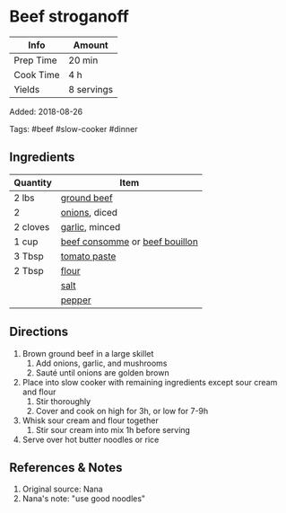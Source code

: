 # Beef stroganoff

| Info      | Amount     |
| --------- | ---------- |
| Prep Time | 20 min     |
| Cook Time | 4 h        |
| Yields    | 8 servings |

Added: 2018-08-26

Tags: #beef #slow-cooker #dinner

## Ingredients

| Quantity | Item                                                                                                     |
| -------- | -------------------------------------------------------------------------------------------------------- |
| 2 lbs    | [ground beef](../Ingredients/ground%20beef.md)                                                           |
| 2        | [onions](../Ingredients/onion.md), diced                                                                 |
| 2 cloves | [garlic](../Ingredients/garlic.md), minced                                                               |
| 1 cup    | [beef consomme](../Ingredients/beef%20consomme.md) or [beef bouillon](../Ingredients/beef%20bouillon.md) |
| 3 Tbsp   | [tomato paste](../Ingredients/tomato%20paste.md)                                                         |
| 2 Tbsp   | [flour](../Ingredients/flour.md)                                                                         |
|          | [salt](../Ingredients/salt.md)                                                                           |
|          | [pepper](../Ingredients/pepper.md)                                                                       |

## Directions

1. Brown ground beef in a large skillet
   1. Add onions, garlic, and mushrooms
   2. Sauté until onions are golden brown
2. Place into slow cooker with remaining ingredients except sour cream and flour
    1. Stir thoroughly
    2. Cover and cook on high for 3h, or low for 7-9h
3. Whisk sour cream and flour together
    1. Stir sour cream into mix 1h before serving
4. Serve over hot butter noodles or rice

## References & Notes

1. Original source: Nana
2. Nana's note: "use good noodles"

